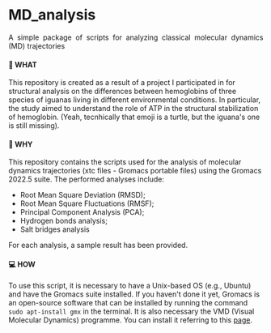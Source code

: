 # MD_analysis
<p align="justify">
A simple package of scripts for analyzing classical molecular dynamics (MD) trajectories

#### 🐢 WHAT
This repository is created as a result of a project I participated in for structural analysis on the differences between hemoglobins of three species of iguanas living in different environmental conditions. In particular, the study aimed to understand the role of ATP in the structural stabilization of hemoglobin.
(Yeah, tecnhically that emoji is a turtle, but the iguana's one is still missing).

#### 🌊 WHY
This repository contains the scripts used for the analysis of molecular dynamics trajectories (xtc files - Gromacs portable files) using the Gromacs 2022.5 suite. The performed analyses include:
- Root Mean Square Deviation (RMSD);
- Root Mean Square Fluctuations (RMSF);
- Principal Component Analysis (PCA);
- Hydrogen bonds analysis;
- Salt bridges analysis

For each analysis, a sample result has been provided.

#### 💻 HOW
To use this script, it is necessary to have a Unix-based OS (e.g., Ubuntu) and have the Gromacs suite installed. If you haven't done it yet, Gromacs is an open-source software that can be installed by running the command ```sudo apt-install gmx``` in the terminal.
It is also necessary the VMD (Visual Molecular Dynamics) programme. You can install it referring to this [page](https://www.ks.uiuc.edu/Research/vmd/current/ig/ig.html).
</p>
